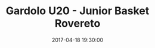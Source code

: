 ---
title: Gardolo U20 - Junior Basket Rovereto
date: 2017-04-18 19:30:00
squadra-a: Bc Gardolo U20
punteggio-a: 55
squadra-b: Junior Basket Rovereto
punteggio-b: 44
partite/squadra: promozione-16-17
luogo: Centro Sportivo Trento Nord
categoria: promozione
---